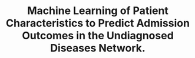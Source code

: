 ---
authors: Amiri H, Kohane IS, Undiagnosed Diseases Network
carousel: false
dccs:
- UDN
doi: 10.1001/jamanetworkopen.2020.36220
featured: false
issue: '2'
journal: JAMA network open
keywords: '["Undiagnosed Diseases", "Young Adult", "Adult", "Infant, Newborn", "Female",
  "Reproducibility of Results", "ROC Curve", "Whole Genome Sequencing", "Child", "Retrospective
  Studies", "Rare Diseases", "Computer Simulation", "Prospective Studies", "Referral
  and Consultation", "Humans", "Area Under Curve", "Male", "Patient Admission", "Triage",
  "Middle Aged", "Patient Selection", "Infant", "Child, Preschool", "Adolescent",
  "Machine Learning"]'
landmark: true
layout: '@/layouts/Publication.astro'
page: e2036220
pmcid: PMC7907957
pmid: 33630084
title: Machine Learning of Patient Characteristics to Predict Admission Outcomes in
  the Undiagnosed Diseases Network.
volume: '4'
year: 2021
---